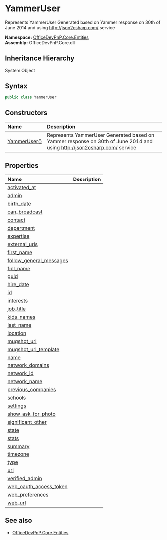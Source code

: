 # YammerUser
Represents YammerUser
            Generated based on Yammer response on 30th of June 2014 and using http://json2csharp.com/ service  

**Namespace:** [OfficeDevPnP.Core.Entities](OfficeDevPnP.Core.Entities.md)  
**Assembly:** OfficeDevPnP.Core.dll  
## Inheritance Hierarchy
System.Object  

## Syntax
```C#
public class YammerUser
```
## Constructors
|**Name**|**Description**|
|:-----|:-----|
| [YammerUser()](OfficeDevPnP.Core.Entities.YammerUser.ctor1.md) |  Represents YammerUser Generated based on Yammer response on 30th of June 2014 and using http://json2csharp.com/ service 
## Properties
|**Name**|**Description**|
|:-----|:-----|
| [activated_at](OfficeDevPnP.Core.Entities.YammerUser.activated_at.md) | 
| [admin](OfficeDevPnP.Core.Entities.YammerUser.admin.md) | 
| [birth_date](OfficeDevPnP.Core.Entities.YammerUser.birth_date.md) | 
| [can_broadcast](OfficeDevPnP.Core.Entities.YammerUser.can_broadcast.md) | 
| [contact](OfficeDevPnP.Core.Entities.YammerUser.contact.md) | 
| [department](OfficeDevPnP.Core.Entities.YammerUser.department.md) | 
| [expertise](OfficeDevPnP.Core.Entities.YammerUser.expertise.md) | 
| [external_urls](OfficeDevPnP.Core.Entities.YammerUser.external_urls.md) | 
| [first_name](OfficeDevPnP.Core.Entities.YammerUser.first_name.md) | 
| [follow_general_messages](OfficeDevPnP.Core.Entities.YammerUser.follow_general_messages.md) | 
| [full_name](OfficeDevPnP.Core.Entities.YammerUser.full_name.md) | 
| [guid](OfficeDevPnP.Core.Entities.YammerUser.guid.md) | 
| [hire_date](OfficeDevPnP.Core.Entities.YammerUser.hire_date.md) | 
| [id](OfficeDevPnP.Core.Entities.YammerUser.id.md) | 
| [interests](OfficeDevPnP.Core.Entities.YammerUser.interests.md) | 
| [job_title](OfficeDevPnP.Core.Entities.YammerUser.job_title.md) | 
| [kids_names](OfficeDevPnP.Core.Entities.YammerUser.kids_names.md) | 
| [last_name](OfficeDevPnP.Core.Entities.YammerUser.last_name.md) | 
| [location](OfficeDevPnP.Core.Entities.YammerUser.location.md) | 
| [mugshot_url](OfficeDevPnP.Core.Entities.YammerUser.mugshot_url.md) | 
| [mugshot_url_template](OfficeDevPnP.Core.Entities.YammerUser.mugshot_url_template.md) | 
| [name](OfficeDevPnP.Core.Entities.YammerUser.name.md) | 
| [network_domains](OfficeDevPnP.Core.Entities.YammerUser.network_domains.md) | 
| [network_id](OfficeDevPnP.Core.Entities.YammerUser.network_id.md) | 
| [network_name](OfficeDevPnP.Core.Entities.YammerUser.network_name.md) | 
| [previous_companies](OfficeDevPnP.Core.Entities.YammerUser.previous_companies.md) | 
| [schools](OfficeDevPnP.Core.Entities.YammerUser.schools.md) | 
| [settings](OfficeDevPnP.Core.Entities.YammerUser.settings.md) | 
| [show_ask_for_photo](OfficeDevPnP.Core.Entities.YammerUser.show_ask_for_photo.md) | 
| [significant_other](OfficeDevPnP.Core.Entities.YammerUser.significant_other.md) | 
| [state](OfficeDevPnP.Core.Entities.YammerUser.state.md) | 
| [stats](OfficeDevPnP.Core.Entities.YammerUser.stats.md) | 
| [summary](OfficeDevPnP.Core.Entities.YammerUser.summary.md) | 
| [timezone](OfficeDevPnP.Core.Entities.YammerUser.timezone.md) | 
| [type](OfficeDevPnP.Core.Entities.YammerUser.type.md) | 
| [url](OfficeDevPnP.Core.Entities.YammerUser.url.md) | 
| [verified_admin](OfficeDevPnP.Core.Entities.YammerUser.verified_admin.md) | 
| [web_oauth_access_token](OfficeDevPnP.Core.Entities.YammerUser.web_oauth_access_token.md) | 
| [web_preferences](OfficeDevPnP.Core.Entities.YammerUser.web_preferences.md) | 
| [web_url](OfficeDevPnP.Core.Entities.YammerUser.web_url.md) | 
## See also
- [OfficeDevPnP.Core.Entities](OfficeDevPnP.Core.Entities.md)
